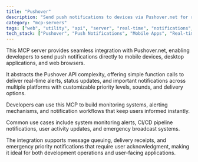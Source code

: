 ```yaml
---
title: "Pushover"
description: "Send push notifications to devices via Pushover.net for real-time alerts and updates"
category: "mcp-servers"
tags: ["web", "utility", "api", "server", "real-time", "notifications", "monitoring", "alerting"]
tech_stack: ["Pushover", "Push Notifications", "Mobile Apps", "Real-time Alerts", "API Integration", "Message Queuing", "Delivery Receipts"]
---
```


This MCP server provides seamless integration with Pushover.net, enabling developers to send push notifications directly to mobile devices, desktop applications, and web browsers. 

It abstracts the Pushover API complexity, offering simple function calls to deliver real-time alerts, status updates, and important notifications across multiple platforms with customizable priority levels, sounds, and delivery options.

Developers can use this MCP to build monitoring systems, alerting mechanisms, and notification workflows that keep users informed instantly. 

Common use cases include system monitoring alerts, CI/CD pipeline notifications, user activity updates, and emergency broadcast systems. 

The integration supports message queuing, delivery receipts, and emergency priority notifications that require user acknowledgment, making it ideal for both development operations and user-facing applications.